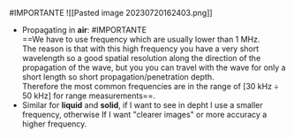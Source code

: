 #IMPORTANTE 
![[Pasted image 20230720162403.png]]
- Propagating in **air**: #IMPORTANTE <br>==We have to use frequency which are usually lower than $1 \ \text{MHz}$.<br>The reason is that with this high frequency you have a very short wavelength so a good spatial resolution along the direction of the propagation of the wave, but you you can travel with the wave for only a short length so short propagation/penetration depth.<br>Therefore the most common frequencies are in the range of $\left[30 \ \text{kHz} \div 50 \ \text{kHz}\right]$ for range measurements==.
- Similar for **liquid** and **solid**, if I want to see in depht I use a smaller frequency, otherwise If I want "clearer images" or more accuracy a higher frequency.